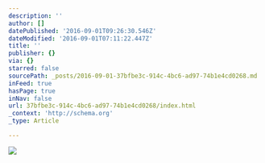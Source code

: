 ```yaml
---
description: ''
author: []
datePublished: '2016-09-01T09:26:30.546Z'
dateModified: '2016-09-01T07:11:22.447Z'
title: ''
publisher: {}
via: {}
starred: false
sourcePath: _posts/2016-09-01-37bfbe3c-914c-4bc6-ad97-74b1e4cd0268.md
inFeed: true
hasPage: true
inNav: false
url: 37bfbe3c-914c-4bc6-ad97-74b1e4cd0268/index.html
_context: 'http://schema.org'
_type: Article

---
```

![](https://the-grid-user-content.s3-us-west-2.amazonaws.com/52be1541-dcf8-40c3-999c-aac268d2d591.jpg)